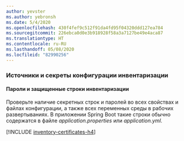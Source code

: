 ```yaml
---
author: yevster
ms.author: yebronsh
ms.date: 5/4/2020
ms.openlocfilehash: 430f4fef9c512f91da4fd95f04320ddd127ea784
ms.sourcegitcommit: 226ebca0d0e3b918928f58a3a7127be49e4aca87
ms.translationtype: HT
ms.contentlocale: ru-RU
ms.lasthandoff: 05/08/2020
ms.locfileid: "82990256"
---
```

### <a name="inventory-configuration-sources-and-secrets"></a>Источники и секреты конфигурации инвентаризации

#### <a name="inventory-passwords-and-secure-strings"></a>Пароли и защищенные строки инвентаризации

Проверьте наличие секретных строк и паролей во всех свойствах и файлах конфигурации, а также всех переменных среды в рабочих развертываниях. В приложении Spring Boot такие строки обычно содержатся в файле *application.properties* или *application.yml*.

[!INCLUDE [inventory-certificates-h4](inventory-certificates-h4.md)]
